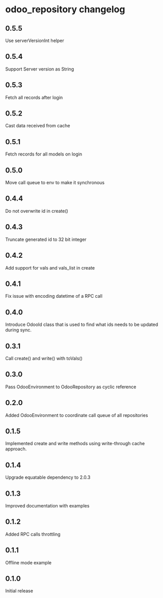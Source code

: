 # odoo_repository changelog

## 0.5.5

Use serverVersionInt helper

## 0.5.4

Support Server version as String

## 0.5.3

Fetch all records after login

## 0.5.2

Cast data received from cache

## 0.5.1

Fetch records for all models on login

## 0.5.0

Move call queue to env to make it synchronous

## 0.4.4

Do not overwrite id in create()

## 0.4.3

Truncate generated id to 32 bit integer

## 0.4.2

Add support for vals and vals_list in create

## 0.4.1

Fix issue with encoding datetime of a RPC call

## 0.4.0

Introduce OdooId class that is used to find what ids needs to be updated during sync.

## 0.3.1

Call create() and write() with toVals()

## 0.3.0

Pass OdooEnvironment to OdooRepository as cyclic reference

## 0.2.0

Added OdooEnvironment to coordinate call queue of all repositories

## 0.1.5

Implemented create and write methods using write-through cache approach.

## 0.1.4

Upgrade equatable dependency to 2.0.3

## 0.1.3

Improved documentation with examples

## 0.1.2

Added RPC calls throttling

## 0.1.1

Offline mode example

## 0.1.0

Initial release
